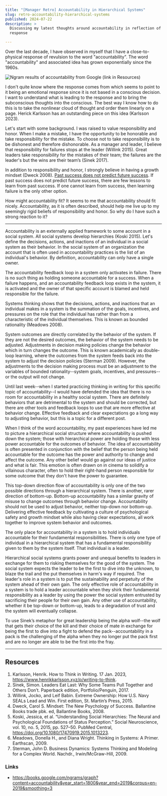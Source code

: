 ```yaml
---
title: "[Manager Retro] Accountability in Hierarchical Systems"
slug: retro-accountability-hierarchical-systems
published: 2024-07-22
description: >
  Discussing my latest thoughts around accountability in reflection of my amygdala hijacking
  response

---
```


Over the last decade, I have observed in myself that I have a close-to-physical response of
revulsion to the word "accountability". The word "accountability" and associated idea has grown
exponentially since the 1960s.

![Ngram results of accountability from Google (link in Resources)](/posts/0050/google-ngram-accountability-v0_2.png)

I don't quite know where the response comes from which seems to point to it being an emotional
response since it is not based in a conscious decision. I want to understand what is leading to the
response and to bring the subconscious thoughts into the conscious. The best way I know how to do
this is to take the nonlinear cloud of thought and order them linearly on a page. Herick Karlsson
has an outstanding piece on this idea (Karlsson 2023).

Let's start with some background. I was raised to value responsibility and honor. When I make a
mistake, I have the opportunity to be honorable and take responsibility for the mistake. To choose
not to take responsibility is to be dishonest and therefore dishonorable. As a manager and leader, I
believe that responsibility for failures stops at the leader (Willink 2015). Great leaders take
responsibility for the mistakes of their team; the failures are the leader's but the wins are their
team’s (Sinek 2017).

In addition to responsibility and honor, I strongly believe in having a growth mindset (Dweck 2008).
[Past success does not predict future success](/posts/retro-success-does-not-predict-success). If
past success does not predict future success, there are few lessons to learn from past success. If
one cannot learn from success, then learning failure is the only other option. 

How might accountability fit? It seems to me that accountability should fit nicely. Accountability,
as it is often described, should help me live up to my seemingly rigid beliefs of responsibility and
honor. So why do I have such a strong reaction to it?

---

Accountability is an externally applied framework to some account in a social system. All social
systems develop hierarchies (Koski 2015). Let's define the decisions, actions, and inactions of an
individual in a social system as their behavior. In the social system of an organization the account
that is often used in accountability practices is the list of an individual's behavior. By
definition, accountability can only have a single owner. 

The accountability feedback loop in a system only activates in failure. There is no such thing as
holding someone accountable for a success. When a failure happens, and an accountability feedback
loop exists in the system, it is activated and the owner of that specific account is blamed and held
responsible for the failure.

Systems thinking shows that the decisions, actions, and inactions that an individual makes in a
system is the summation of the goals, incentives, and pressures on the role that the individual has
rather than from a characteristic of the individual themselves. This is known as bounded rationality
(Meadows 2008). 

System outcomes are directly correlated by the behavior of the system. If they are not the desired
outcomes, the behavior of the system needs to be adjusted. Adjustments in decision making policies
change the behavior which in turn changes the outcome. This is known academically as double-loop
learning, where the outcomes from the system feeds back into the system to adjust the decision
policies (Sterman 2009). However, the adjustments to the decision making process must be an
adjustment to the variables of bounded rationality--system goals, incentives, and pressures--or the
output will not change. 

Until last week--when I started practicing thinking in writing for this specific topic of
accountability--I would have defended the idea that there is no room for accountability in a healthy
social system. There are definitely behaviors that are detrimental to the system and should be
corrected, but there are other tools and feedback loops to use that are more effective at behavior
change. Effective feedback and clear expectations go a long way to adjusting behavior, but this is a
topic for a different post. 

When I think of the word accountability, my past experiences have led me to picture a hierarchical
social structure where accountability is pushed down the system; those with hierarchical power are
holding those with less power accountable for the outcomes of behavior. The idea of accountability
is often presented in conjunction with the belief that the person being held accountable for the
outcome has the power and authority to change and affect the outcome. Any other belief would go
against our ideas of justice and what is fair. This emotion is often drawn on in cinema to solidify
a villainous character, often to hold their right-hand person responsible for some outcome that they
don't have the power to guarantee.

This top-down direction flow of accountability is only one of the two possible directions through a
hierarchical system. There is another, rarer direction of bottom-up. Bottom-up accountability has a
similar gravity of misuse to change outcomes through behavior change. Accountability should not be
used to adjust behavior, neither top-down nor bottom-up. Delivering effective feedback by
cultivating a culture of psychological safety and growth mindset while also having clear
expectations, all work together to improve system behavior and outcomes.

The only place for accountability in a system is to hold individuals accountable for their
fundamental responsibilities. There is only one type of individual in a hierarchical system that
has a fundamental responsibility given to them by the system itself. That individual is a leader.

Hierarchical social systems grants power and unequal benefits to leaders in exchange for them to
risking themselves for the good of the system. The social system expects the leader to be the first
to dive into the unknown, to blaze the trail and the put themselves in harm's way if required. The
leader's role in a system is to put the sustainability and perpetuity of the system ahead of their
own gain. The only effective role of accountability in a system is to hold a leader accountable when
they shirk their fundamental responsibility as a leader by using the power the social system
entrusted by sacrificing their people for their own gain. Any other use of accountability, whether
it be top-down or bottom-up, leads to a degradation of trust and the system will eventually
collapse.

To use Sinek’s metaphor for great leadership being the alpha wolf--the wolf that gets their
choice of the kill and their choice of mate in exchange for being the first to dive into a fight to
defend the pack--accountability in a pack is the challenging of the alpha when they no longer
put the pack first and are no longer are able to be the first into the fray.


---

## Resources

1. Karlsson, Henrik. How to Think in Writing. 17 Jan. 2023, https://www.henrikkarlsson.xyz/p/writing-to-think.
2. Sinek, Simon. Leaders Eat Last: Why Some Teams Pull Together and Others Don’t. Paperback edition, Portfolio/Penguin, 2017.
3. Willink, Jocko, and Leif Babin. Extreme Ownership: How U.S. Navy SEALs Lead and Win. First edition, St. Martin’s Press, 2015.
4. Dweck, Carol S. Mindset: The New Psychology of Success. Ballantine Books trade pbk. ed, Ballantine Books, 2008.
5. Koski, Jessica, et al. “Understanding Social Hierarchies: The Neural and Psychological Foundations of Status Perception.” Social Neuroscience, vol. 10, no. 5, 2015, pp. 527–50. PubMed Central, https://doi.org/10.1080/17470919.2015.1013223.
6. Meadows, Donella H., and Diana Wright. Thinking in Systems: A Primer. Earthscan, 2009.
7. Sterman, John D. Business Dynamics: Systems Thinking and Modeling for a Complex World. Nachdr., Irwin/McGraw-Hill, 2009.

### Links

- https://books.google.com/ngrams/graph?content=accountability&year_start=1800&year_end=2019&corpus=en-2019&smoothing=3

